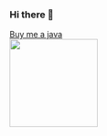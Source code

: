 ### Hi there 👋



  <a href="https://www.buymeacoffee.com/w3arthur">Buy me a java <br>
  <img width="154" height="auto" src="https://i.imgur.com/rYLUyjD.png" akt="buy me coffee"></a>

<!--
**w3arthur/w3arthur** is a ✨ _special_ ✨ repository because its `README.md` (this file) appears on your GitHub profile.

Here are some ideas to get you started:

- 🔭 I’m currently working on ...
- 🌱 I’m currently learning ...
- 👯 I’m looking to collaborate on ...
- 🤔 I’m looking for help with ...
- 💬 Ask me about ...
- 📫 How to reach me: ...
- 😄 Pronouns: ...
- ⚡ Fun fact: ...
-->
